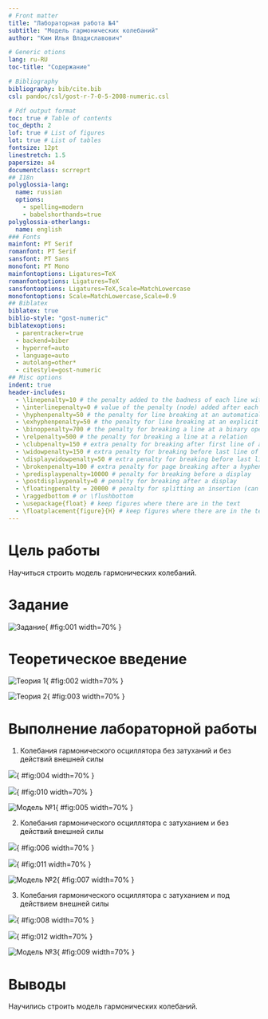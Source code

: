 ```yaml
---
# Front matter
title: "Лабораторная работа №4"
subtitle: "Модель гармонических колебаний"
author: "Ким Илья Владиславович"

# Generic otions
lang: ru-RU
toc-title: "Содержание"

# Bibliography
bibliography: bib/cite.bib
csl: pandoc/csl/gost-r-7-0-5-2008-numeric.csl

# Pdf output format
toc: true # Table of contents
toc_depth: 2
lof: true # List of figures
lot: true # List of tables
fontsize: 12pt
linestretch: 1.5
papersize: a4
documentclass: scrreprt
## I18n
polyglossia-lang:
  name: russian
  options:
	- spelling=modern
	- babelshorthands=true
polyglossia-otherlangs:
  name: english
### Fonts
mainfont: PT Serif
romanfont: PT Serif
sansfont: PT Sans
monofont: PT Mono
mainfontoptions: Ligatures=TeX
romanfontoptions: Ligatures=TeX
sansfontoptions: Ligatures=TeX,Scale=MatchLowercase
monofontoptions: Scale=MatchLowercase,Scale=0.9
## Biblatex
biblatex: true
biblio-style: "gost-numeric"
biblatexoptions:
  - parentracker=true
  - backend=biber
  - hyperref=auto
  - language=auto
  - autolang=other*
  - citestyle=gost-numeric
## Misc options
indent: true
header-includes:
  - \linepenalty=10 # the penalty added to the badness of each line within a paragraph (no associated penalty node) Increasing the value makes tex try to have fewer lines in the paragraph.
  - \interlinepenalty=0 # value of the penalty (node) added after each line of a paragraph.
  - \hyphenpenalty=50 # the penalty for line breaking at an automatically inserted hyphen
  - \exhyphenpenalty=50 # the penalty for line breaking at an explicit hyphen
  - \binoppenalty=700 # the penalty for breaking a line at a binary operator
  - \relpenalty=500 # the penalty for breaking a line at a relation
  - \clubpenalty=150 # extra penalty for breaking after first line of a paragraph
  - \widowpenalty=150 # extra penalty for breaking before last line of a paragraph
  - \displaywidowpenalty=50 # extra penalty for breaking before last line before a display math
  - \brokenpenalty=100 # extra penalty for page breaking after a hyphenated line
  - \predisplaypenalty=10000 # penalty for breaking before a display
  - \postdisplaypenalty=0 # penalty for breaking after a display
  - \floatingpenalty = 20000 # penalty for splitting an insertion (can only be split footnote in standard LaTeX)
  - \raggedbottom # or \flushbottom
  - \usepackage{float} # keep figures where there are in the text
  - \floatplacement{figure}{H} # keep figures where there are in the text
---
```


# Цель работы

Научиться строить модель гармонических колебаний.

# Задание

![Задание](image/3.jpg){ #fig:001 width=70% }


# Теоретическое введение

![Теория 1](image/1.jpg){ #fig:002 width=70% }

![Теория 2](image/2.jpg){ #fig:003 width=70% }

# Выполнение лабораторной работы

1. Колебания гармонического осциллятора без затуханий и без действий внешней силы

![](image/4.jpg){ #fig:004 width=70% }

![](image/10.jpg){ #fig:010 width=70% }

![Модель №1](image/5.jpg){ #fig:005 width=70% }

2. Колебания гармонического осциллятора c затуханием и без действий внешней силы

![](image/6.jpg){ #fig:006 width=70% }

![](image/11.jpg){ #fig:011 width=70% }

![Модель №2](image/7.jpg){ #fig:007 width=70% }

3. Колебания гармонического осциллятора c затуханием и под действием внешней силы

![](image/9.jpg){ #fig:008 width=70% }

![](image/12.jpg){ #fig:012 width=70% }

![Модель №3](image/8.jpg){ #fig:009 width=70% }

# Выводы

Научились строить модель гармонических колебаний.
